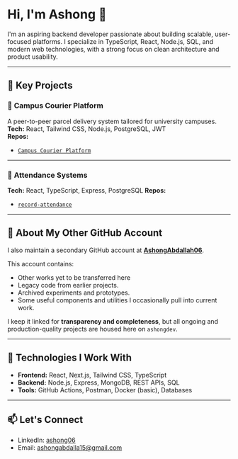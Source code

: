# Hi, I'm Ashong 👋

I'm an aspiring backend developer passionate about building scalable, user-focused platforms. I specialize in TypeScript, React, Node.js, SQL, and modern web technologies, with a strong focus on clean architecture and product usability.

---

## 🔧 Key Projects

### 🧳 **Campus Courier Platform**  
A peer-to-peer parcel delivery system tailored for university campuses.  
**Tech:** React, Tailwind CSS, Node.js, PostgreSQL, JWT  
**Repos:**  
- [`Campus Courier Platform`](https://github.com/ashongdev/student-courier)   

---

### 🧠 **Attendance Systems**  
**Tech:** React, TypeScript, Express, PostgreSQL
**Repos:**  
- [`record-attendance`](https://github.com/ashongdev/attendance) 

---

## 🔗 About My Other GitHub Account

I also maintain a secondary GitHub account at [**AshongAbdallah06**](https://github.com/AshongAbdallah06).

This account contains:
- Other works yet to be transferred here
- Legacy code from earlier projects.
- Archived experiments and prototypes.
- Some useful components and utilities I occasionally pull into current work.

I keep it linked for **transparency and completeness**, but all ongoing and production-quality projects are housed here on `ashongdev`.

---

## 🚀 Technologies I Work With
- **Frontend:** React, Next.js, Tailwind CSS, TypeScript
- **Backend:** Node.js, Express, MongoDB, REST APIs, SQL
- **Tools:** GitHub Actions, Postman, Docker (basic), Databases

---

## 📫 Let's Connect
- LinkedIn: [ashong06](https://www.linkedin.com/in/ashong06/)
- Email: ashongabdalla15@gmail.com

